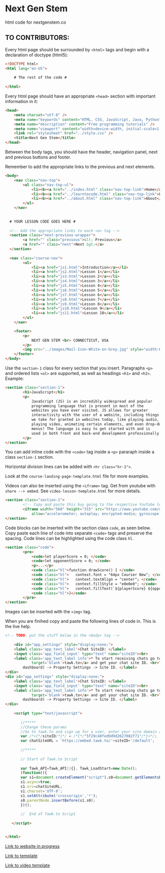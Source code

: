 # Next Gen Stem

html code for nextgenstem.co

## TO CONTRIBUTORS:

Every html page should be surrounded by `<html>` tags and begin with a declaration of doctype (html5):

```html
<!DOCTYPE html>
<html lang="en-US">
    
    # The rest of the code # 
    
</html>
```

Every html page should have an appropriate `<head>` section with important information in it:

```html
<head>
    <meta charset="utf-8" />
    <meta name="keywords" content="HTML, CSS, JavaScript, Java, Python" />
    <meta name="description" content="Free programming tutorials" />
    <meta name="viewport" content="width=device-width, initial-scale=1.0" />
    <link rel="stylesheet" href="../style.css" />
    <title>Next Gen Stem</title>
</head>
```

Between the body tags, you should have the header, navigation panel, next and previous buttons and footer. 

Remember to add the appropriate links to the previous and next elements.

```html
<body>
    <nav class="nav-top">
        <ul class="nav-top-ul">
            <li><b><a href="../index.html" class="nav-top-link">Home</a></b></li>
            <li><b><a href="../learntocode.html" class="nav-top-link">Learn to Code</a></b></li>
            <li><b><a href="../about.html" class="nav-top-link">About</a></b></li>
        </ul>
    </nav>
  
  
  # YOUR LESSON CODE GOES HERE #
  
  <!-- Add the appropriate links to each <a> tag -->
  <section class="next-previous-wrapper">
        <a href="" class="previous">&lt; Previous</a>
        <a href="" class="next">Next &gt;</a>
  </section>
  
  <nav class="course-nav">
        <ul>
            <li><a href="js1.html">Introduction</a></li>
            <li><a href="js2.html">Lesson 1</a></li>
            <li><a href="js3.html">Lesson 2</a></li>
            <li><a href="js4.html">Lesson 3</a></li>
            <li><a href="js5.html">Lesson 4</a></li>
            <li><a href="js6.html">Lesson 5</a></li>
            <li><a href="js7.html">Lesson 6</a></li>
            <li><a href="js8.html">Lesson 7</a></li>
            <li><a href="js9.html">Lesson 8</a></li>
            <li><a href="js10.html">Lesson 9</a></li>
            <li><a href="js11.html">Lesson 10</a></li>
        </ul>
    </nav>

    <footer>
        <p>
            NEXT GEN STEM <br> CONNECTICUT, USA
        </p>
        <img src="../images/Mail-Icon-White-on-Grey.jpg" style="width:65px; height:65px">
    </footer>
</body>
```

Use the `section-1` class for every section that you insert. Paragraphs `<p>` and ordered lists `<ol>` are supported,
as well as headings `<h1>` and `<h2>`. Example:

```html
<section class="section-1">
        <h1>JavaScript</h1>
        <p>
            JavaScript (JS) is an incredibly widespread and popular
            programming language that is present in most of the
            websites you have ever visited. JS allows for greater
            interactivity with the user of a website, including things
            we take for granted in websites today, like playing audio,
            playing video, animating certain elements, and even drop-down
            menus! The language is easy to get started with and is
            used in both front and back-end development professionally.
        </p>
</section>
```

You can add inline code with the `<code>` tag inside a `<p>` pararaph inside a class `section-1` section.

Horizontal division lines can be added with `<hr class="hr-1">`.

Look at the `course-landing-page-template.html` file for more examples.

Videos can also be inserted using the `<iframe>` tag. Get from youtube with `share --> embed`. See `video-lesson-template.html`
for more details.

```html
<section class="section-1">
        <!-- Copy and paste this buy going to the respective YouTube lesson and clicking "share"-> "embed" -->
        <iframe width="560" height="315" src="https://www.youtube.com/embed/mD3GmqjmqXQ" frameborder="0"
            allow="accelerometer; autoplay; encrypted-media; gyroscope; picture-in-picture" allowfullscreen></iframe>
</section>
```

Code blocks can be inserted with the section class `code`, as seen below. Copy paste each line of code into separate `<code>` tags and preserve the spacing.
Code lines can be highlighted using the code class `hl`.

```html
<section class="code">
        <pre>
            <code>let playerScore = 0; </code>
            <code>let opponentScore = 0; </code>
            <p>...</p>
            <code class="hl">function drawScore() { </code>
            <code class="hl">   context.font = "64px Courier New"; </code>
            <code class="hl">   context.textAlign = "center"; </code>
            <code class="hl">   context.fillStyle = "e0e0e0"; </code>
            <code class="hl">   context.fillText(`${playerScore} ${opponentScore}`, canvas.width / 2, 60);</code>
            <code class="hl">}</code>
        </pre>
</section>
```

Images can be inserted with the `<img>` tag.


When you are finihed copy and paste the following lines of code in. This is the live help.

```html
<!-- TODO: put the stuff below in the <body> tag -->
 
    <div id="app_settings" style="display:none;">
    <label class='app_text_label'>Chat SiteID: </label>
    <input class='app_field_input' type="text" name="siteID"><br>
    <label class='app_text_label info'>* To start receiving chats go to <a href='http://www.tawk.to'
            target='blank'>tawk.to</a> and get your chat site ID. <br>Tawk dashboard -> Admin (at the top of the
        dashboard) -> Property Settings -> Site ID. </label>
</div>
<div id="app_settings" style="display:none;">
    <label class='app_text_label'>Chat SiteID: </label>
    <input class='app_field_input' type="text" name="siteID"><br>
    <label class='app_text_label info'>* To start receiving chats go to <a href='http://www.tawk.to'
            target='blank'>tawk.to</a> and get your chat site ID. <br>Tawk dashboard -> Admin (at the top of the
        dashboard) -> Property Settings -> Site ID. </label>
</div>
 
    <script type="text/javascript">
   
       //*****
       //Change these params 
       //Go to tawk.to and sign up for a user, enter your site domain and replace the following URL with the one they give you.
       var /*<{*/siteID/*}*/ = /*{*/"5f29c48fed9d9d2627082f71"/*}>*/;
       var chatSiteURL = 'https://embed.tawk.to/'+siteID+'/default';
         
       //*****
       
       // Start of Tawk.to Script
       
       var Tawk_API=Tawk_API||{}, Tawk_LoadStart=new Date();
       (function(){
       var s1=document.createElement("script"),s0=document.getElementsByTagName("script")[0];
       s1.async=true;
       s1.src=chatSiteURL;
       s1.charset='UTF-8';
       s1.setAttribute('crossorigin','*');
       s0.parentNode.insertBefore(s1,s0);
       })();
   
       //  End of Tawk.to Script
   
   </script>
    

</html>
```

[Link to website in progress](https://abh-c.github.io/NGS_Site/)

[Link to template](https://abh-c.github.io/NGS_Site/templates/course-landing-page-template.html)

[Link to video template](https://abh-c.github.io/NGS_Site/templates/video-course-template.html)
